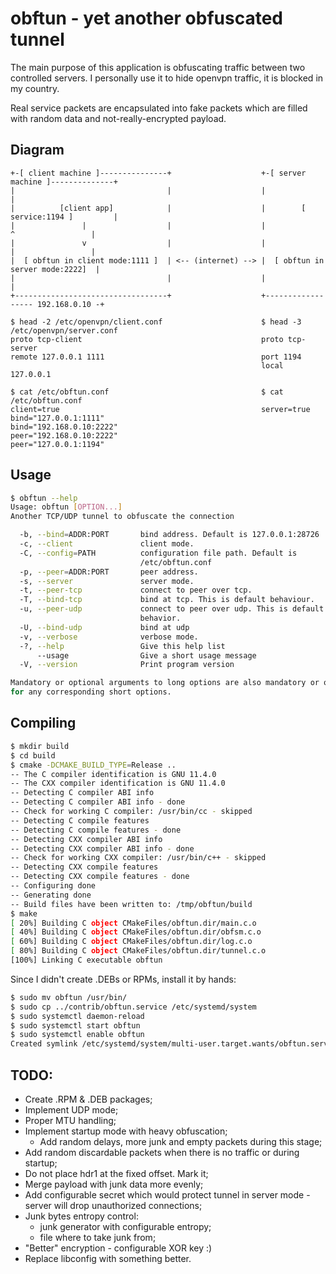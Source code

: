 # obftun - yet another obfuscated tunnel

The main purpose of this application is obfuscating traffic between two controlled servers. I personally use it to hide openvpn traffic, it is blocked in my country.

Real service packets are encapsulated into fake packets which are filled with random data and not-really-encrypted payload.

## Diagram

```
+-[ client machine ]---------------+                    +-[ server machine ]--------------+
|                                  |                    |                                 |
|          [client app]            |                    |        [ service:1194 ]         |
|               |                  |                    |               ^                 |
|               v                  |                    |               |                 |
|  [ obftun in client mode:1111 ]  | <-- (internet) --> |  [ obftun in server mode:2222]  |
|                                  |                    |                                 |
+----------------------------------+                    +------------------ 192.168.0.10 -+

$ head -2 /etc/openvpn/client.conf                      $ head -3 /etc/openvpn/server.conf
proto tcp-client                                        proto tcp-server
remote 127.0.0.1 1111                                   port 1194
                                                        local 127.0.0.1

$ cat /etc/obftun.conf                                  $ cat /etc/obftun.conf
client=true                                             server=true
bind="127.0.0.1:1111"                                   bind="192.168.0.10:2222"
peer="192.168.0.10:2222"                                peer="127.0.0.1:1194"
```

## Usage
```bash
$ obftun --help
Usage: obftun [OPTION...]
Another TCP/UDP tunnel to obfuscate the connection

  -b, --bind=ADDR:PORT       bind address. Default is 127.0.0.1:28726
  -c, --client               client mode.
  -C, --config=PATH          configuration file path. Default is
                             /etc/obftun.conf
  -p, --peer=ADDR:PORT       peer address.
  -s, --server               server mode.
  -t, --peer-tcp             connect to peer over tcp.
  -T, --bind-tcp             bind at tcp. This is default behaviour.
  -u, --peer-udp             connect to peer over udp. This is default
                             behavior.
  -U, --bind-udp             bind at udp
  -v, --verbose              verbose mode.
  -?, --help                 Give this help list
      --usage                Give a short usage message
  -V, --version              Print program version

Mandatory or optional arguments to long options are also mandatory or optional
for any corresponding short options.
```

## Compiling
```bash
$ mkdir build
$ cd build
$ cmake -DCMAKE_BUILD_TYPE=Release ..
-- The C compiler identification is GNU 11.4.0
-- The CXX compiler identification is GNU 11.4.0
-- Detecting C compiler ABI info
-- Detecting C compiler ABI info - done
-- Check for working C compiler: /usr/bin/cc - skipped
-- Detecting C compile features
-- Detecting C compile features - done
-- Detecting CXX compiler ABI info
-- Detecting CXX compiler ABI info - done
-- Check for working CXX compiler: /usr/bin/c++ - skipped
-- Detecting CXX compile features
-- Detecting CXX compile features - done
-- Configuring done
-- Generating done
-- Build files have been written to: /tmp/obftun/build
$ make
[ 20%] Building C object CMakeFiles/obftun.dir/main.c.o
[ 40%] Building C object CMakeFiles/obftun.dir/obfsm.c.o
[ 60%] Building C object CMakeFiles/obftun.dir/log.c.o
[ 80%] Building C object CMakeFiles/obftun.dir/tunnel.c.o
[100%] Linking C executable obftun
```
Since I didn't create .DEBs or RPMs, install it by hands:
```bash
$ sudo mv obftun /usr/bin/
$ sudo cp ../contrib/obftun.service /etc/systemd/system
$ sudo systemctl daemon-reload
$ sudo systemctl start obftun
$ sudo systemctl enable obftun
Created symlink /etc/systemd/system/multi-user.target.wants/obftun.service → /etc/systemd/system/obftun.service.
```

## TODO:
* Create .RPM & .DEB packages;
* Implement UDP mode;
* Proper MTU handling;
* Implement startup mode with heavy obfuscation;
  * Add random delays, more junk and empty packets during this stage;
* Add random discardable packets when there is no traffic or during startup;
* Do not place hdr1 at the fixed offset. Mark it;
* Merge payload with junk data more evenly;
* Add configurable secret which would protect tunnel in server mode - server will drop unauthorized connections; 
* Junk bytes entropy control:
    * junk generator with configurable entropy;
    * file where to take junk from;
* "Better" encryption - configurable XOR key :)
* Replace libconfig with something better.
